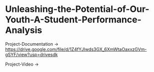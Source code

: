# Unleashing-the-Potential-of-Our-Youth-A-Student-Performance-Analysis


Project-Documentation -> 
https://drive.google.com/file/d/1Z4fYJIwds3GX_6XmWtaOaxxzGVm-gSYF/view?usp=drivesdk


Project-Video ->
